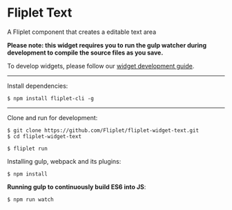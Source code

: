 # Fliplet Text
A Fliplet component that creates a editable text area

**Please note: this widget requires you to run the gulp watcher during development to compile the source files as you save.**

To develop widgets, please follow our [widget development guide](http://developers.fliplet.com).

---

Install dependencies:

```
$ npm install fliplet-cli -g
```

---

Clone and run for development:

```
$ git clone https://github.com/Fliplet/fliplet-widget-text.git
$ cd fliplet-widget-text

$ fliplet run
```

Installing gulp, webpack and its plugins:

```
$ npm install
```

**Running gulp to continuously build ES6 into JS**:

```
$ npm run watch
```
